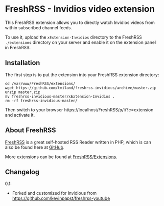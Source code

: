 # FreshRSS - Invidios video extension

This FreshRSS extension allows you to directly watch Invidios videos from within subscribed channel feeds.

To use it, upload the ```xExtension-Invidios``` directory to the FreshRSS `./extensions` directory on your server and enable it on the extension panel in FreshRSS.

## Installation

The first step is to put the extension into your FreshRSS extension directory:
```
cd /var/www/FreshRSS/extensions/
wget https://github.com/tmiland/freshrss-invidious/archive/master.zip
unzip master.zip
mv freshrss-invidious-master/xExtension-Invidios .
rm -rf freshrss-invidious-master/
```

Then switch to your browser https://localhost/FreshRSS/p/i/?c=extension and activate it.

## About FreshRSS
[FreshRSS](https://freshrss.org/) is a great self-hosted RSS Reader written in PHP, which is can also be found here at [GitHub](https://github.com/FreshRSS/FreshRSS).

More extensions can be found at [FreshRSS/Extensions](https://github.com/FreshRSS/Extensions).

## Changelog

0.1:
* Forked and customized for Invidious from https://github.com/kevinpapst/freshrss-youtube
